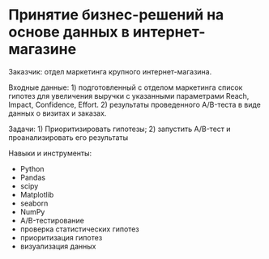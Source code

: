 # Принятие бизнес-решений на основе данных в интернет-магазине    

Заказчик: отдел маркетинга крупного интернет-магазина.  

Входные данные: 1) подготовленный с отделом маркетинга список гипотез для увеличения выручки с указанными параметрами Reach, Impact, Confidence, Effort. 2) результаты проведенного A/B-теста в виде данных о визитах и заказах.  

Задачи: 1) Приоритизировать гипотезы; 2) запустить A/B-тест и проанализировать его результаты   
  

Навыки и инструменты:  
- Python  
- Pandas  
- scipy   
- Matplotlib  
- seaborn  
- NumPy  
- A/B-тестирование
- проверка статистических гипотез  
- приоритизация гипотез
- визуализация данных  


